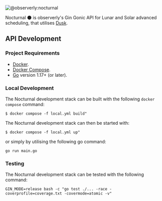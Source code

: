 ![@observerly:nocturnal](https://user-images.githubusercontent.com/84131395/174099920-eda972ff-2493-4eea-b572-e31394cd0d36.jpg)

Nocturnal 🌑 is observerly's Gin Gonic API for Lunar and Solar advanced scheduling, that utilises [Dusk](https://github.com/observerly/dusk).

## API Development

### Project Requirements

- [Docker](https://www.docker.com/).
- [Docker Compose](https://docs.docker.com/compose/install/).
- [Go](https://go.dev/dl/) version 1.17+ (or later).

### Local Development

The Nocturnal development stack can be built with the following `docker` `compose` command:

```console
$ docker compose -f local.yml build"
```

The Nocturnal development stack can then be started with:

```console
$ docker compose -f local.yml up"
```

or simply by utilising the following go command:

```console
go run main.go
```

### Testing

The Nocturnal development stack can be tested with the following command:

```console
GIN_MODE=release bash -c "go test ./... -race -coverprofile=coverage.txt -covermode=atomic -v"
```
